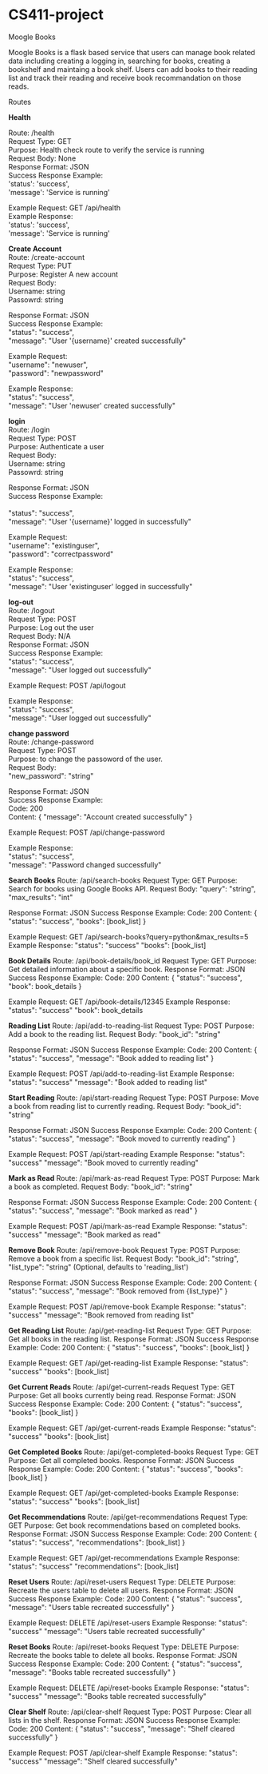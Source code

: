 # CS411-project
Moogle Books

Moogle Books is a flask based service that users can manage book related data including creating a logging in, searching for books, creating a bookshelf 
and maintaing a book shelf. Users can add books to their reading list and track their reading and receive book recommandation on those reads. 

Routes

**Health** 

Route: /health <br/>
Request Type: GET <br/>
Purpose: Health check route to verify the service is running <br/>
Request Body: None <br/>
Response Format: JSON <br/>
Success Response Example: <br/>
  'status': 'success', <br/>
  'message': 'Service is running' <br/>
      
Example Request: GET /api/health <br/>
Example Response:  <br/>
  'status': 'success', <br/>
  'message': 'Service is running' <br/>

**Create Account** <br/>
Route: /create-account <br/>
Request Type: PUT <br/>
Purpose: Register A new account <br/>
Request Body:  <br/>
  Username: string <br/>
  Passowrd: string <br/>

Response Format: JSON <br/>
Success Response Example: <br/>
  "status": "success", <br/>
  "message": "User '{username}' created successfully" <br/>
      
Example Request:  <br/>
  "username": "newuser", <br/>
  "password": "newpassword" <br/>
  
Example Response:  <br/>
  "status": "success", <br/>
  "message": "User 'newuser' created successfully" <br/>

**login** <br/>
Route: /login <br/>
Request Type: POST <br/>
Purpose: Authenticate a user  <br/>
Request Body:  <br/>
  Username: string <br/>
  Passowrd: string <br/>

Response Format: JSON <br/>
Success Response Example: <br/>    
  "status": "success", <br/>
  "message": "User '{username}' logged in successfully" <br/>
      
Example Request:  <br/>
  "username": "existinguser", <br/>
  "password": "correctpassword" <br/>

Example Response: <br/>
  "status": "success", <br/>
  "message": "User 'existinguser' logged in successfully" <br/>

**log-out** <br/>
Route: /logout <br/>
Request Type: POST <br/>
Purpose: Log out the user <br/>
Request Body: N/A <br/>
Response Format: JSON <br/>
Success Response Example:  <br/> 
  "status": "success", <br/>
  "message": "User logged out successfully" <br/>
      
Example Request: POST /api/logout <br/>

Example Response: <br/>
  "status": "success", <br/>
  "message": "User logged out successfully" <br/>

**change password** <br/>
Route: /change-password <br/>
Request Type: POST <br/>
Purpose: to change the passoword of the user. <br/>
Request Body:  <br/>
  "new_password": "string" <br/>
  
Response Format: JSON <br/>
Success Response Example:              <br/>
  Code: 200 <br/>
  Content: { "message": "Account created successfully" } <br/>

      
Example Request: POST /api/change-password <br/>

Example Response:  <br/>
  "status": "success", <br/>
  "message": "Password changed successfully" <br/>

**Search Books**
Route: /api/search-books
Request Type: GET
Purpose: Search for books using Google Books API.
Request Body:
"query": "string",
"max_results": "int"

Response Format: JSON
Success Response Example:
Code: 200
Content: { "status": "success", "books": [book_list] }

Example Request: GET /api/search-books?query=python&max_results=5
Example Response:
"status": "success"
"books": [book_list]

**Book Details**
Route: /api/book-details/book_id
Request Type: GET
Purpose: Get detailed information about a specific book.
Response Format: JSON
Success Response Example:
Code: 200
Content: { "status": "success", "book": book_details }

Example Request: GET /api/book-details/12345
Example Response:
"status": "success"
"book": book_details

**Reading List**
Route: /api/add-to-reading-list
Request Type: POST
Purpose: Add a book to the reading list.
Request Body:
"book_id": "string"

Response Format: JSON
Success Response Example:
Code: 200
Content: { "status": "success", "message": "Book added to reading list" }

Example Request: POST /api/add-to-reading-list
Example Response:
"status": "success"
"message": "Book added to reading list"

**Start Reading**
Route: /api/start-reading
Request Type: POST
Purpose: Move a book from reading list to currently reading.
Request Body:
"book_id": "string"

Response Format: JSON
Success Response Example:
Code: 200
Content: { "status": "success", "message": "Book moved to currently reading" }

Example Request: POST /api/start-reading
Example Response:
"status": "success"
"message": "Book moved to currently reading"

**Mark as Read**
Route: /api/mark-as-read
Request Type: POST
Purpose: Mark a book as completed.
Request Body:
"book_id": "string"

Response Format: JSON
Success Response Example:
Code: 200
Content: { "status": "success", "message": "Book marked as read" }

Example Request: POST /api/mark-as-read
Example Response:
"status": "success"
"message": "Book marked as read"

**Remove Book**
Route: /api/remove-book
Request Type: POST
Purpose: Remove a book from a specific list.
Request Body:
"book_id": "string",
"list_type": "string" (Optional, defaults to 'reading_list')

Response Format: JSON
Success Response Example:
Code: 200
Content: { "status": "success", "message": "Book removed from {list_type}" }

Example Request: POST /api/remove-book
Example Response:
"status": "success"
"message": "Book removed from reading list"

**Get Reading List**
Route: /api/get-reading-list
Request Type: GET
Purpose: Get all books in the reading list.
Response Format: JSON
Success Response Example:
Code: 200
Content: { "status": "success", "books": [book_list] }

Example Request: GET /api/get-reading-list
Example Response:
"status": "success"
"books": [book_list]

**Get Current Reads**
Route: /api/get-current-reads
Request Type: GET
Purpose: Get all books currently being read.
Response Format: JSON
Success Response Example:
Code: 200
Content: { "status": "success", "books": [book_list] }

Example Request: GET /api/get-current-reads
Example Response:
"status": "success"
"books": [book_list]

**Get Completed Books**
Route: /api/get-completed-books
Request Type: GET
Purpose: Get all completed books.
Response Format: JSON
Success Response Example:
Code: 200
Content: { "status": "success", "books": [book_list] }

Example Request: GET /api/get-completed-books
Example Response:
"status": "success"
"books": [book_list]

**Get Recommendations**
Route: /api/get-recommendations
Request Type: GET
Purpose: Get book recommendations based on completed books.
Response Format: JSON
Success Response Example:
Code: 200
Content: { "status": "success", "recommendations": [book_list] }

Example Request: GET /api/get-recommendations
Example Response:
"status": "success"
"recommendations": [book_list]

**Reset Users**
Route: /api/reset-users
Request Type: DELETE
Purpose: Recreate the users table to delete all users.
Response Format: JSON
Success Response Example:
Code: 200
Content: { "status": "success", "message": "Users table recreated successfully" }

Example Request: DELETE /api/reset-users
Example Response:
"status": "success"
"message": "Users table recreated successfully"

**Reset Books**
Route: /api/reset-books
Request Type: DELETE
Purpose: Recreate the books table to delete all books.
Response Format: JSON
Success Response Example:
Code: 200
Content: { "status": "success", "message": "Books table recreated successfully" }

Example Request: DELETE /api/reset-books
Example Response:
"status": "success"
"message": "Books table recreated successfully"

**Clear Shelf**
Route: /api/clear-shelf
Request Type: POST
Purpose: Clear all lists in the shelf.
Response Format: JSON
Success Response Example:
Code: 200
Content: { "status": "success", "message": "Shelf cleared successfully" }

Example Request: POST /api/clear-shelf
Example Response:
"status": "success"
"message": "Shelf cleared successfully"

  
